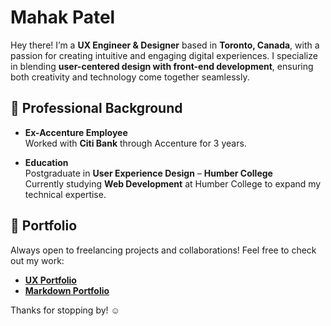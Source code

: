 # Mahak Patel  

Hey there! I’m a **UX Engineer & Designer** based in **Toronto, Canada**, with a passion for creating intuitive and engaging digital experiences. I specialize in blending **user-centered design with front-end development**, ensuring both creativity and technology come together seamlessly.

## 💼 Professional Background

- **Ex-Accenture Employee**  
  Worked with **Citi Bank** through Accenture for 3 years.

- **Education**  
  Postgraduate in **User Experience Design** – **Humber College**  
  Currently studying **Web Development** at Humber College to expand my technical expertise.

## 📂 Portfolio  

Always open to freelancing projects and collaborations! Feel free to check out my work:

- [**UX Portfolio**](https://mahakpatel.wixstudio.com/portfolio)  
- [**Markdown Portfolio**](https://oyemahak.github.io/markdown-portfolio/)

Thanks for stopping by! ☺️
